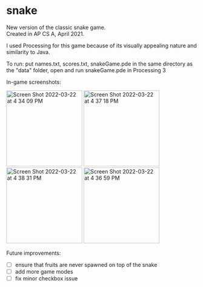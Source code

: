# snake

New version of the classic snake game.  
Created in AP CS A, April 2021.

I used Processing for this game because of its visually appealing nature and similarity to Java.  

To run: put names.txt, scores.txt, snakeGame.pde in the same directory as the "data" folder, open and run snakeGame.pde in Processing 3    

In-game screenshots:  

<img width="200" alt="Screen Shot 2022-03-22 at 4 34 09 PM" src="https://user-images.githubusercontent.com/48075045/159587865-99f66da7-2b99-4a91-98ad-f88837be8ca9.png"> <img width="200" alt="Screen Shot 2022-03-22 at 4 37 18 PM" src="https://user-images.githubusercontent.com/48075045/159587979-554e23e8-34ed-4993-ac14-adcd7fb6b715.png"> <img width="200" alt="Screen Shot 2022-03-22 at 4 38 31 PM" src="https://user-images.githubusercontent.com/48075045/159587957-13d1778c-5f66-46dc-b437-d0fee4e65a67.png"> <img width="200" alt="Screen Shot 2022-03-22 at 4 36 59 PM" src="https://user-images.githubusercontent.com/48075045/159587990-9f91ca76-6474-4d8a-b891-7855c8b9e0fc.png">



Future improvements:  
- [ ] ensure that fruits are never spawned on top of the snake  
- [ ] add more game modes  
- [ ] fix minor checkbox issue  
